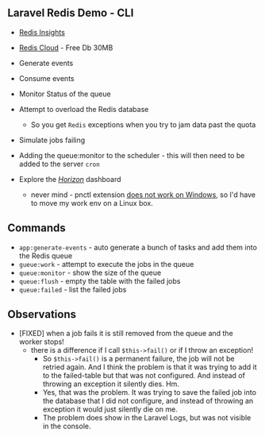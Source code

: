 ## Laravel Redis Demo - CLI 

- [Redis Insights](https://redis.com/redis-enterprise/redis-insight/)
- [Redis Cloud](https://redis.com) - Free Db 30MB 


- Generate events
- Consume events
- Monitor Status of the queue


- Attempt to overload the Redis database
  - So you get `Redis` exceptions when you try to jam data past the quota
- Simulate jobs failing


- Adding the queue:monitor to the scheduler - this will then need to be added
  to the server `cron`

- Explore the [_Horizon_](https://laravel.com/docs/10.x/horizon) dashboard
  - never mind - pnctl extension [does not work on Windows](https://www.php.net/manual/en/pcntl.installation.php), 
    so I'd have to move my work env on a Linux box. 

## Commands

- `app:generate-events` - auto generate a bunch of tasks and add them into the Redis queue
- `gueue:work` - attempt to execute the jobs in the queue
- `queue:monitor` - show the size of the queue
- `queue:flush` - empty the table with the failed jobs
- `queue:failed` - list the failed jobs

## Observations

- [FIXED] when a job fails it is still removed from the queue 
  and the worker stops!
  - there is a difference if I call `$this->fail()` or if I throw an 
    exception!
    - So `$this->fail()` is a permanent failure, the job will not be
      retried again. And I think the problem is that it was trying to
      add it to the failed-table but that was not configured. And instead
      of throwing an exception it silently dies. Hm.
    - Yes, that was the problem. It was trying to save the failed job into the
      database that I did not configure, and instead of throwing an exception
      it would just silently die on me.
    - The problem does show in the Laravel Logs, but was not visible in the
      console.
